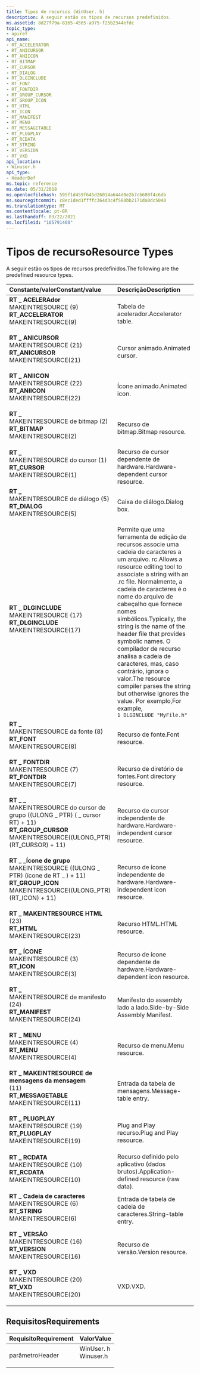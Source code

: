 ```yaml
---
title: Tipos de recursos (WinUser. h)
description: A seguir estão os tipos de recursos predefinidos.
ms.assetid: 8d27f79a-8165-4565-a975-f25b2344efdc
topic_type:
- apiref
api_name:
- RT_ACCELERATOR
- RT_ANICURSOR
- RT_ANIICON
- RT_BITMAP
- RT_CURSOR
- RT_DIALOG
- RT_DLGINCLUDE
- RT_FONT
- RT_FONTDIR
- RT_GROUP_CURSOR
- RT_GROUP_ICON
- RT_HTML
- RT_ICON
- RT_MANIFEST
- RT_MENU
- RT_MESSAGETABLE
- RT_PLUGPLAY
- RT_RCDATA
- RT_STRING
- RT_VERSION
- RT_VXD
api_location:
- Winuser.h
api_type:
- HeaderDef
ms.topic: reference
ms.date: 05/31/2018
ms.openlocfilehash: 595f1d459f645d26014a644d0e2b7cb608f4c6db
ms.sourcegitcommit: c8ec1ded1ffffc364d3c4f560bb2171da0dc5040
ms.translationtype: MT
ms.contentlocale: pt-BR
ms.lasthandoff: 03/22/2021
ms.locfileid: "105791460"
---
```

# <a name="resource-types"></a><span data-ttu-id="eeb3c-103">Tipos de recurso</span><span class="sxs-lookup"><span data-stu-id="eeb3c-103">Resource Types</span></span>

<span data-ttu-id="eeb3c-104">A seguir estão os tipos de recursos predefinidos.</span><span class="sxs-lookup"><span data-stu-id="eeb3c-104">The following are the predefined resource types.</span></span>



| <span data-ttu-id="eeb3c-105">Constante/valor</span><span class="sxs-lookup"><span data-stu-id="eeb3c-105">Constant/value</span></span>                                                                                                                                                                                                                                                           | <span data-ttu-id="eeb3c-106">Descrição</span><span class="sxs-lookup"><span data-stu-id="eeb3c-106">Description</span></span>                                                                                                                                                                                                                                                                                      |
|:-------------------------------------------------------------------------------------------------------------------------------------------------------------------------------------------------------------------------------------------------------------------------|:-------------------------------------------------------------------------------------------------------------------------------------------------------------------------------------------------------------------------------------------------------------------------------------------------|
| <span id="RT_ACCELERATOR"></span><span id="rt_accelerator"></span><dl> <span data-ttu-id="eeb3c-107"><dt>**RT \_ ACELERAdor**</dt> <dt>MAKEINTRESOURCE (9)</dt></span><span class="sxs-lookup"><span data-stu-id="eeb3c-107"><dt>**RT\_ACCELERATOR**</dt> <dt>MAKEINTRESOURCE(9)</dt></span></span> </dl>                                 | <span data-ttu-id="eeb3c-108">Tabela de acelerador.</span><span class="sxs-lookup"><span data-stu-id="eeb3c-108">Accelerator table.</span></span><br/>                                                                                                                                                                                                                                                                    |
| <span id="RT_ANICURSOR"></span><span id="rt_anicursor"></span><dl> <span data-ttu-id="eeb3c-109"><dt>**RT \_ ANICURSOR**</dt> <dt>MAKEINTRESOURCE (21)</dt></span><span class="sxs-lookup"><span data-stu-id="eeb3c-109"><dt>**RT\_ANICURSOR**</dt> <dt>MAKEINTRESOURCE(21)</dt></span></span> </dl>                                      | <span data-ttu-id="eeb3c-110">Cursor animado.</span><span class="sxs-lookup"><span data-stu-id="eeb3c-110">Animated cursor.</span></span><br/>                                                                                                                                                                                                                                                                      |
| <span id="RT_ANIICON"></span><span id="rt_aniicon"></span><dl> <span data-ttu-id="eeb3c-111"><dt>**RT \_ ANIICON**</dt> <dt>MAKEINTRESOURCE (22)</dt></span><span class="sxs-lookup"><span data-stu-id="eeb3c-111"><dt>**RT\_ANIICON**</dt> <dt>MAKEINTRESOURCE(22)</dt></span></span> </dl>                                            | <span data-ttu-id="eeb3c-112">Ícone animado.</span><span class="sxs-lookup"><span data-stu-id="eeb3c-112">Animated icon.</span></span><br/>                                                                                                                                                                                                                                                                        |
| <span id="RT_BITMAP"></span><span id="rt_bitmap"></span><dl> <span data-ttu-id="eeb3c-113"><dt>**RT \_**</dt> <dt>MAKEINTRESOURCE de bitmap (2)</dt></span><span class="sxs-lookup"><span data-stu-id="eeb3c-113"><dt>**RT\_BITMAP**</dt> <dt>MAKEINTRESOURCE(2)</dt></span></span> </dl>                                                | <span data-ttu-id="eeb3c-114">Recurso de bitmap.</span><span class="sxs-lookup"><span data-stu-id="eeb3c-114">Bitmap resource.</span></span><br/>                                                                                                                                                                                                                                                                      |
| <span id="RT_CURSOR"></span><span id="rt_cursor"></span><dl> <span data-ttu-id="eeb3c-115"><dt>**RT \_**</dt> <dt>MAKEINTRESOURCE do cursor (1)</dt></span><span class="sxs-lookup"><span data-stu-id="eeb3c-115"><dt>**RT\_CURSOR**</dt> <dt>MAKEINTRESOURCE(1)</dt></span></span> </dl>                                                | <span data-ttu-id="eeb3c-116">Recurso de cursor dependente de hardware.</span><span class="sxs-lookup"><span data-stu-id="eeb3c-116">Hardware-dependent cursor resource.</span></span><br/>                                                                                                                                                                                                                                                   |
| <span id="RT_DIALOG"></span><span id="rt_dialog"></span><dl> <span data-ttu-id="eeb3c-117"><dt>**RT \_**</dt> <dt>MAKEINTRESOURCE de diálogo (5)</dt></span><span class="sxs-lookup"><span data-stu-id="eeb3c-117"><dt>**RT\_DIALOG**</dt> <dt>MAKEINTRESOURCE(5)</dt></span></span> </dl>                                                | <span data-ttu-id="eeb3c-118">Caixa de diálogo.</span><span class="sxs-lookup"><span data-stu-id="eeb3c-118">Dialog box.</span></span><br/>                                                                                                                                                                                                                                                                           |
| <span id="RT_DLGINCLUDE"></span><span id="rt_dlginclude"></span><dl> <span data-ttu-id="eeb3c-119"><dt>**RT \_ DLGINCLUDE**</dt> <dt>MAKEINTRESOURCE (17)</dt></span><span class="sxs-lookup"><span data-stu-id="eeb3c-119"><dt>**RT\_DLGINCLUDE**</dt> <dt>MAKEINTRESOURCE(17)</dt></span></span> </dl>                                   | <span data-ttu-id="eeb3c-120">Permite que uma ferramenta de edição de recursos associe uma cadeia de caracteres a um arquivo. rc.</span><span class="sxs-lookup"><span data-stu-id="eeb3c-120">Allows a resource editing tool to associate a string with an .rc file.</span></span> <span data-ttu-id="eeb3c-121">Normalmente, a cadeia de caracteres é o nome do arquivo de cabeçalho que fornece nomes simbólicos.</span><span class="sxs-lookup"><span data-stu-id="eeb3c-121">Typically, the string is the name of the header file that provides symbolic names.</span></span> <span data-ttu-id="eeb3c-122">O compilador de recurso analisa a cadeia de caracteres, mas, caso contrário, ignora o valor.</span><span class="sxs-lookup"><span data-stu-id="eeb3c-122">The resource compiler parses the string but otherwise ignores the value.</span></span> <span data-ttu-id="eeb3c-123">Por exemplo,</span><span class="sxs-lookup"><span data-stu-id="eeb3c-123">For example,</span></span> <br/> `1 DLGINCLUDE "MyFile.h"`<br/> |
| <span id="RT_FONT"></span><span id="rt_font"></span><dl> <span data-ttu-id="eeb3c-124"><dt>**RT \_**</dt> <dt>MAKEINTRESOURCE da fonte (8)</dt></span><span class="sxs-lookup"><span data-stu-id="eeb3c-124"><dt>**RT\_FONT**</dt> <dt>MAKEINTRESOURCE(8)</dt></span></span> </dl>                                                      | <span data-ttu-id="eeb3c-125">Recurso de fonte.</span><span class="sxs-lookup"><span data-stu-id="eeb3c-125">Font resource.</span></span><br/>                                                                                                                                                                                                                                                                        |
| <span id="RT_FONTDIR"></span><span id="rt_fontdir"></span><dl> <span data-ttu-id="eeb3c-126"><dt>**RT \_ FONTDIR**</dt> <dt>MAKEINTRESOURCE (7)</dt></span><span class="sxs-lookup"><span data-stu-id="eeb3c-126"><dt>**RT\_FONTDIR**</dt> <dt>MAKEINTRESOURCE(7)</dt></span></span> </dl>                                             | <span data-ttu-id="eeb3c-127">Recurso de diretório de fontes.</span><span class="sxs-lookup"><span data-stu-id="eeb3c-127">Font directory resource.</span></span><br/>                                                                                                                                                                                                                                                              |
| <span id="RT_GROUP_CURSOR"></span><span id="rt_group_cursor"></span><dl> <span data-ttu-id="eeb3c-128"><dt>**RT \_ \_**</dt> <dt>MAKEINTRESOURCE do cursor de grupo ((ULONG \_ PTR) ( \_ cursor RT) + 11)</dt></span><span class="sxs-lookup"><span data-stu-id="eeb3c-128"><dt>**RT\_GROUP\_CURSOR**</dt> <dt>MAKEINTRESOURCE((ULONG\_PTR)(RT\_CURSOR) + 11)</dt></span></span> </dl> | <span data-ttu-id="eeb3c-129">Recurso de cursor independente de hardware.</span><span class="sxs-lookup"><span data-stu-id="eeb3c-129">Hardware-independent cursor resource.</span></span><br/>                                                                                                                                                                                                                                                 |
| <span id="RT_GROUP_ICON"></span><span id="rt_group_icon"></span><dl> <span data-ttu-id="eeb3c-130"><dt>**RT \_ \_Ícone de grupo**</dt> <dt>MAKEINTRESOURCE ((ULONG \_ PTR) (ícone de RT \_ ) + 11)</dt></span><span class="sxs-lookup"><span data-stu-id="eeb3c-130"><dt>**RT\_GROUP\_ICON**</dt> <dt>MAKEINTRESOURCE((ULONG\_PTR)(RT\_ICON) + 11)</dt></span></span> </dl>         | <span data-ttu-id="eeb3c-131">Recurso de ícone independente de hardware.</span><span class="sxs-lookup"><span data-stu-id="eeb3c-131">Hardware-independent icon resource.</span></span><br/>                                                                                                                                                                                                                                                   |
| <span id="RT_HTML"></span><span id="rt_html"></span><dl> <span data-ttu-id="eeb3c-132"><dt>**RT \_ MAKEINTRESOURCE HTML**</dt> <dt>(23)</dt></span><span class="sxs-lookup"><span data-stu-id="eeb3c-132"><dt>**RT\_HTML**</dt> <dt>MAKEINTRESOURCE(23)</dt></span></span> </dl>                                                     | <span data-ttu-id="eeb3c-133">Recurso HTML.</span><span class="sxs-lookup"><span data-stu-id="eeb3c-133">HTML resource.</span></span><br/>                                                                                                                                                                                                                                                                        |
| <span id="RT_ICON"></span><span id="rt_icon"></span><dl> <span data-ttu-id="eeb3c-134"><dt>**RT \_ ÍCONE**</dt> <dt>MAKEINTRESOURCE (3)</dt></span><span class="sxs-lookup"><span data-stu-id="eeb3c-134"><dt>**RT\_ICON**</dt> <dt>MAKEINTRESOURCE(3)</dt></span></span> </dl>                                                      | <span data-ttu-id="eeb3c-135">Recurso de ícone dependente de hardware.</span><span class="sxs-lookup"><span data-stu-id="eeb3c-135">Hardware-dependent icon resource.</span></span><br/>                                                                                                                                                                                                                                                     |
| <span id="RT_MANIFEST"></span><span id="rt_manifest"></span><dl> <span data-ttu-id="eeb3c-136"><dt>**RT \_**</dt> <dt>MAKEINTRESOURCE de manifesto (24)</dt></span><span class="sxs-lookup"><span data-stu-id="eeb3c-136"><dt>**RT\_MANIFEST**</dt> <dt>MAKEINTRESOURCE(24)</dt></span></span> </dl>                                         | <span data-ttu-id="eeb3c-137">Manifesto do assembly lado a lado.</span><span class="sxs-lookup"><span data-stu-id="eeb3c-137">Side-by-Side Assembly Manifest.</span></span><br/>                                                                                                                                                                                                                                                       |
| <span id="RT_MENU"></span><span id="rt_menu"></span><dl> <span data-ttu-id="eeb3c-138"><dt>**RT \_ MENU**</dt> <dt>MAKEINTRESOURCE (4)</dt></span><span class="sxs-lookup"><span data-stu-id="eeb3c-138"><dt>**RT\_MENU**</dt> <dt>MAKEINTRESOURCE(4)</dt></span></span> </dl>                                                      | <span data-ttu-id="eeb3c-139">Recurso de menu.</span><span class="sxs-lookup"><span data-stu-id="eeb3c-139">Menu resource.</span></span><br/>                                                                                                                                                                                                                                                                        |
| <span id="RT_MESSAGETABLE"></span><span id="rt_messagetable"></span><dl> <span data-ttu-id="eeb3c-140"><dt>**RT \_ MAKEINTRESOURCE de mensagens da mensagem**</dt> <dt>(11)</dt></span><span class="sxs-lookup"><span data-stu-id="eeb3c-140"><dt>**RT\_MESSAGETABLE**</dt> <dt>MAKEINTRESOURCE(11)</dt></span></span> </dl>                             | <span data-ttu-id="eeb3c-141">Entrada da tabela de mensagens.</span><span class="sxs-lookup"><span data-stu-id="eeb3c-141">Message-table entry.</span></span><br/>                                                                                                                                                                                                                                                                  |
| <span id="RT_PLUGPLAY"></span><span id="rt_plugplay"></span><dl> <span data-ttu-id="eeb3c-142"><dt>**RT \_ PLUGPLAY**</dt> <dt>MAKEINTRESOURCE (19)</dt></span><span class="sxs-lookup"><span data-stu-id="eeb3c-142"><dt>**RT\_PLUGPLAY**</dt> <dt>MAKEINTRESOURCE(19)</dt></span></span> </dl>                                         | <span data-ttu-id="eeb3c-143">Plug and Play recurso.</span><span class="sxs-lookup"><span data-stu-id="eeb3c-143">Plug and Play resource.</span></span><br/>                                                                                                                                                                                                                                                               |
| <span id="RT_RCDATA"></span><span id="rt_rcdata"></span><dl> <span data-ttu-id="eeb3c-144"><dt>**RT \_ RCDATA**</dt> <dt>MAKEINTRESOURCE (10)</dt></span><span class="sxs-lookup"><span data-stu-id="eeb3c-144"><dt>**RT\_RCDATA**</dt> <dt>MAKEINTRESOURCE(10)</dt></span></span> </dl>                                               | <span data-ttu-id="eeb3c-145">Recurso definido pelo aplicativo (dados brutos).</span><span class="sxs-lookup"><span data-stu-id="eeb3c-145">Application-defined resource (raw data).</span></span><br/>                                                                                                                                                                                                                                              |
| <span id="RT_STRING"></span><span id="rt_string"></span><dl> <span data-ttu-id="eeb3c-146"><dt>**RT \_ Cadeia de caracteres**</dt> <dt>MAKEINTRESOURCE (6)</dt></span><span class="sxs-lookup"><span data-stu-id="eeb3c-146"><dt>**RT\_STRING**</dt> <dt>MAKEINTRESOURCE(6)</dt></span></span> </dl>                                                | <span data-ttu-id="eeb3c-147">Entrada de tabela de cadeia de caracteres.</span><span class="sxs-lookup"><span data-stu-id="eeb3c-147">String-table entry.</span></span><br/>                                                                                                                                                                                                                                                                   |
| <span id="RT_VERSION"></span><span id="rt_version"></span><dl> <span data-ttu-id="eeb3c-148"><dt>**RT \_ VERSÃO**</dt> <dt>MAKEINTRESOURCE (16)</dt></span><span class="sxs-lookup"><span data-stu-id="eeb3c-148"><dt>**RT\_VERSION**</dt> <dt>MAKEINTRESOURCE(16)</dt></span></span> </dl>                                            | <span data-ttu-id="eeb3c-149">Recurso de versão.</span><span class="sxs-lookup"><span data-stu-id="eeb3c-149">Version resource.</span></span><br/>                                                                                                                                                                                                                                                                     |
| <span id="RT_VXD"></span><span id="rt_vxd"></span><dl> <span data-ttu-id="eeb3c-150"><dt>**RT \_ VXD**</dt> <dt>MAKEINTRESOURCE (20)</dt></span><span class="sxs-lookup"><span data-stu-id="eeb3c-150"><dt>**RT\_VXD**</dt> <dt>MAKEINTRESOURCE(20)</dt></span></span> </dl>                                                        | <span data-ttu-id="eeb3c-151">VXD.</span><span class="sxs-lookup"><span data-stu-id="eeb3c-151">VXD.</span></span><br/>                                                                                                                                                                                                                                                                                  |



## <a name="requirements"></a><span data-ttu-id="eeb3c-152">Requisitos</span><span class="sxs-lookup"><span data-stu-id="eeb3c-152">Requirements</span></span>



| <span data-ttu-id="eeb3c-153">Requisito</span><span class="sxs-lookup"><span data-stu-id="eeb3c-153">Requirement</span></span> | <span data-ttu-id="eeb3c-154">Valor</span><span class="sxs-lookup"><span data-stu-id="eeb3c-154">Value</span></span> |
|-------------------|--------------------------------------------------------------------------------------|
| <span data-ttu-id="eeb3c-155">parâmetro</span><span class="sxs-lookup"><span data-stu-id="eeb3c-155">Header</span></span><br/> | <dl> <span data-ttu-id="eeb3c-156"><dt>WinUser. h</dt></span><span class="sxs-lookup"><span data-stu-id="eeb3c-156"><dt>Winuser.h</dt></span></span> </dl> |



 

 





